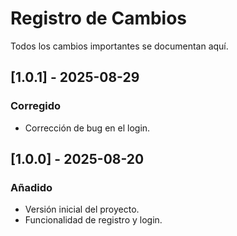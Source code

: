 # Registro de Cambios

Todos los cambios importantes se documentan aquí.

## [1.0.1] - 2025-08-29
### Corregido
- Corrección de bug en el login.

## [1.0.0] - 2025-08-20
### Añadido
- Versión inicial del proyecto.
- Funcionalidad de registro y login.
